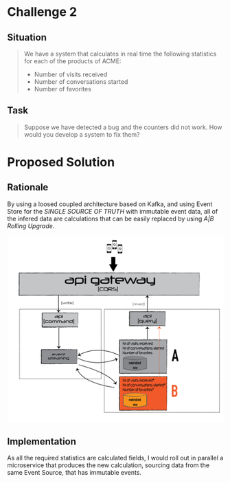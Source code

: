 # Challenge 2

## Situation

>We have a system that calculates in real time the following statistics for each of the products of ACME:
>* Number of visits received							 	
>* Number of conversations started				 		
>* Number of favorites

## Task

>Suppose we have detected a bug and the counters did not work. How would you develop a system to fix them?

# Proposed Solution

## Rationale

By using a loosed coupled architecture based on Kafka, and using Event Store for the *SINGLE SOURCE OF TRUTH* with immutable event data, all of the infered data are calculations that can be easily replaced by using *A|B Rolling Upgrade*.

![](AB-Deployment.png)

## Implementation

As all the required statistics are calculated fields, I would roll out in parallel a microservice that produces the new calculation, sourcing data from the same Event Source, that has immutable events.



